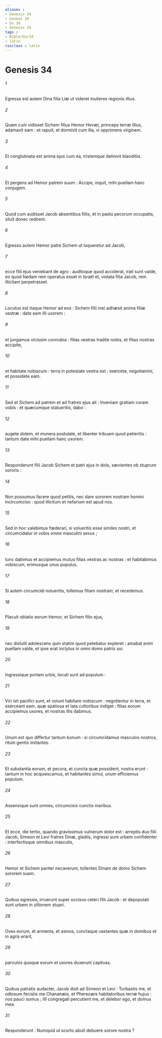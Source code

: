 ```yaml
---
aliases : 
- Genesis 34
- Genèse 34
- Gn 34
- Genesis 34
tags : 
- Bible/Gn/34
- latin
cssclass : latin
---
```


# Genesis 34

###### 1
Egressa est autem Dina filia Liæ ut videret mulieres regionis illius.
###### 2
Quam cum vidisset Sichem filius Hemor Hevæi, princeps terræ illius, adamavit eam : et rapuit, et dormivit cum illa, vi opprimens virginem.
###### 3
Et conglutinata est anima ejus cum ea, tristemque delinivit blanditiis.
###### 4
Et pergens ad Hemor patrem suum : Accipe, inquit, mihi puellam hanc conjugem.
###### 5
Quod cum audisset Jacob absentibus filiis, et in pastu pecorum occupatis, siluit donec redirent.
###### 6
Egresso autem Hemor patre Sichem ut loqueretur ad Jacob,
###### 7
ecce filii ejus veniebant de agro : auditoque quod acciderat, irati sunt valde, eo quod fœdam rem operatus esset in Israël et, violata filia Jacob, rem illicitam perpetrasset.
###### 8
Locutus est itaque Hemor ad eos : Sichem filii mei adhæsit anima filiæ vestræ : date eam illi uxorem :
###### 9
et jungamus vicissim connubia : filias vestras tradite nobis, et filias nostras accipite,
###### 10
et habitate nobiscum : terra in potestate vestra est : exercete, negotiamini, et possidete eam.
###### 11
Sed et Sichem ad patrem et ad fratres ejus ait : Inveniam gratiam coram vobis : et quæcumque statueritis, dabo :
###### 12
augete dotem, et munera postulate, et libenter tribuam quod petieritis : tantum date mihi puellam hanc uxorem.
###### 13
Responderunt filii Jacob Sichem et patri ejus in dolo, sævientes ob stuprum sororis :
###### 14
Non possumus facere quod petitis, nec dare sororem nostram homini incircumciso : quod illicitum et nefarium est apud nos.
###### 15
Sed in hoc valebimus fœderari, si volueritis esse similes nostri, et circumcidatur in vobis omne masculini sexus ;
###### 16
tunc dabimus et accipiemus mutuo filias vestras ac nostras : et habitabimus vobiscum, erimusque unus populus.
###### 17
Si autem circumcidi nolueritis, tollemus filiam nostram, et recedemus.
###### 18
Placuit oblatio eorum Hemor, et Sichem filio ejus,
###### 19
nec distulit adolescens quin statim quod petebatur expleret : amabat enim puellam valde, et ipse erat inclytus in omni domo patris sui.
###### 20
Ingressique portam urbis, locuti sunt ad populum :
###### 21
Viri isti pacifici sunt, et volunt habitare nobiscum : negotientur in terra, et exerceant eam, quæ spatiosa et lata cultoribus indiget : filias eorum accipiemus uxores, et nostras illis dabimus.
###### 22
Unum est quo differtur tantum bonum : si circumcidamus masculos nostros, ritum gentis imitantes.
###### 23
Et substantia eorum, et pecora, et cuncta quæ possident, nostra erunt : tantum in hoc acquiescamus, et habitantes simul, unum efficiemus populum.
###### 24
Assensique sunt omnes, circumcisis cunctis maribus.
###### 25
Et ecce, die tertio, quando gravissimus vulnerum dolor est : arreptis duo filii Jacob, Simeon et Levi fratres Dinæ, gladiis, ingressi sunt urbem confidenter : interfectisque omnibus masculis,
###### 26
Hemor et Sichem pariter necaverunt, tollentes Dinam de domo Sichem sororem suam.
###### 27
Quibus egressis, irruerunt super occisos ceteri filii Jacob : et depopulati sunt urbem in ultionem stupri.
###### 28
Oves eorum, et armenta, et asinos, cunctaque vastantes quæ in domibus et in agris erant,
###### 29
parvulos quoque eorum et uxores duxerunt captivas.
###### 30
Quibus patratis audacter, Jacob dixit ad Simeon et Levi : Turbastis me, et odiosum fecistis me Chananæis, et Pherezæis habitatoribus terræ hujus : nos pauci sumus ; illi congregati percutient me, et delebor ego, et domus mea.
###### 31
Responderunt : Numquid ut scorto abuti debuere sorore nostra ?
